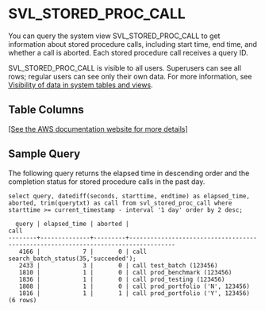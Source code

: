 # SVL\_STORED\_PROC\_CALL<a name="r_SVL_STORED_PROC_CALL"></a>

You can query the system view SVL\_STORED\_PROC\_CALL to get information about stored procedure calls, including start time, end time, and whether a call is aborted\. Each stored procedure call receives a query ID\.

SVL\_STORED\_PROC\_CALL is visible to all users\. Superusers can see all rows; regular users can see only their own data\. For more information, see [Visibility of data in system tables and views](c_visibility-of-data.md)\.

## Table Columns<a name="r_SVL_STORED_PROC_CALL-table-columns"></a>

[\[See the AWS documentation website for more details\]](http://docs.aws.amazon.com/redshift/latest/dg/r_SVL_STORED_PROC_CALL.html)

## Sample Query<a name="r_SVL_STORED_PROC_CALL-sample-query"></a>

The following query returns the elapsed time in descending order and the completion status for stored procedure calls in the past day\.

```
select query, datediff(seconds, starttime, endtime) as elapsed_time, aborted, trim(querytxt) as call from svl_stored_proc_call where starttime >= current_timestamp - interval '1 day' order by 2 desc;

  query | elapsed_time | aborted |                                       call
--------+--------------+---------+-----------------------------------------------------------------------------------
   4166 |            7 |       0 | call search_batch_status(35,'succeeded');
   2433 |            3 |       0 | call test_batch (123456)
   1810 |            1 |       0 | call prod_benchmark (123456)
   1836 |            1 |       0 | call prod_testing (123456)
   1808 |            1 |       0 | call prod_portfolio ('N', 123456)
   1816 |            1 |       1 | call prod_portfolio ('Y', 123456)
(6 rows)
```